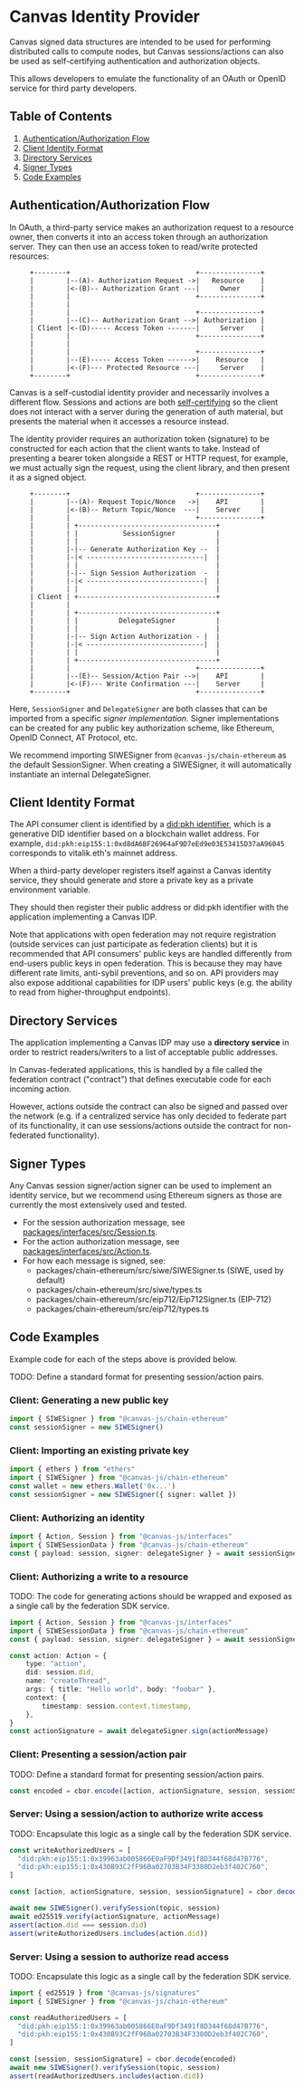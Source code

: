 # Canvas Identity Provider

Canvas signed data structures are intended to be used for performing
distributed calls to compute nodes, but Canvas sessions/actions can
also be used as self-certifying authentication and authorization
objects.

This allows developers to emulate the functionality of an OAuth or
OpenID service for third party developers.

## Table of Contents

1. [Authentication/Authorization Flow](#authenticationauthorization-flow)
2. [Client Identity Format](#client-identity-format)
3. [Directory Services](#directory-services)
4. [Signer Types](#signer-types)
5. [Code Examples](#code-examples)

## Authentication/Authorization Flow

In OAuth, a third-party service makes an authorization request
to a resource owner, then converts it into an access token through
an authorization server. They can then use an access token to
read/write protected resources:

```
     +--------+                               +---------------+
     |        |--(A)- Authorization Request ->|   Resource    |
     |        |<-(B)-- Authorization Grant ---|     Owner     |
     |        |                               +---------------+
     |        |
     |        |                               +---------------+
     |        |--(C)-- Authorization Grant -->| Authorization |
     | Client |<-(D)----- Access Token -------|     Server    |
     |        |                               +---------------+
     |        |
     |        |                               +---------------+
     |        |--(E)----- Access Token ------>|    Resource   |
     |        |<-(F)--- Protected Resource ---|     Server    |
     +--------+                               +---------------+
```

Canvas is a self-custodial identity provider and necessarily involves
a different flow. Sessions and actions are both [self-certifying][1]
so the client does not interact with a server during the generation
of auth material, but presents the material when it accesses a resource
instead.

[1]: https://jaygraber.medium.com/web3-is-self-certifying-9dad77fd8d81

The identity provider requires an authorization token (signature)
to be constructed for each action that the client wants to take.
Instead of presenting a bearer token alongside a REST or HTTP
request, for example, we must actually sign the request, using the
client library, and then present it as a signed object.

```
     +--------+                               +---------------+
     |        |--(A)- Request Topic/Nonce   ->|    API        |
     |        |<-(B)-- Return Topic/Nonce  ---|    Server     |
     |        |                               +---------------+
     |        | +----------------------------------+
     |        | |           SessionSigner          |
     |        | |                                  |
     |        |-|-- Generate Authorization Key --  |
     |        |-|< -----------------------------|  |
     |        | |                                  |
     |        |-|-- Sign Session Authorization  -  |
     |        |-|< -----------------------------|  |
     |        | |                                  |
     | Client | +----------------------------------+
     |        |
     |        | +----------------------------------+
     |        | |          DelegateSigner          |
     |        | |                                  |
     |        |-|-- Sign Action Authorization - |  |
     |        |-|< -----------------------------|  |
     |        | |                                  |
     |        | +----------------------------------+
     |        |                               +---------------+
     |        |--(E)-- Session/Action Pair -->|    API        |
     |        |<-(F)--- Write Confirmation ---|    Server     |
     +--------+                               +---------------+
```

Here, `SessionSigner` and `DelegateSigner` are both classes
that can be imported from a specific *signer implementation*.
Signer implementations can be created for any public key
authorization scheme, like Ethereum, OpenID Connect, AT Protocol,
etc.

We recommend importing SIWESigner from `@canvas-js/chain-ethereum`
as the default SessionSigner. When creating a SIWESigner, it will
automatically instantiate an internal DelegateSigner.

## Client Identity Format

The API consumer client is identified by a [did:pkh identifier]([1]), which
is a generative DID identifier based on a blockchain wallet address. For
example, `did:pkh:eip155:1:0xd8dA6BF26964aF9D7eEd9e03E53415D37aA96045`
corresponds to vitalik.eth's mainnet address.

[1]: https://github.com/w3c-ccg/did-pkh/blob/main/did-pkh-method-draft.md

When a third-party developer registers itself against a Canvas identity
service, they should generate and store a private key as a private
environment variable.

They should then register their public address or did:pkh identifier
with the application implementing a Canvas IDP.

Note that applications with open federation may not require registration
(outside services can just participate as federation clients) but it is
recommended that API consumers' public keys are handled differently from
end-users public keys in open federation. This is because they may have
different rate limits, anti-sybil preventions, and so on. API providers
may also expose additional capabilities for IDP users' public keys
(e.g. the ability to read from higher-throughput endpoints).

## Directory Services

The application implementing a Canvas IDP may use a **directory
service** in order to restrict readers/writers to a list of acceptable
public addresses.

In Canvas-federated applications, this is handled by a file called the
federation contract ("contract") that defines executable code for each
incoming action.

However, actions outside the contract can also be signed and passed
over the network (e.g. if a centralized service has only decided to
federate part of its functionality, it can use sessions/actions
outside the contract for non-federated functionality).

## Signer Types

Any Canvas session signer/action signer can be used to implement an
identity service, but we recommend using Ethereum signers as those are
currently the most extensively used and tested.

* For the session authorization message, see [packages/interfaces/src/Session.ts][2].
* For the action authorization message, see [packages/interfaces/src/Action.ts][3].
* For how each message is signed, see:
  * packages/chain-ethereum/src/siwe/SIWESigner.ts (SIWE, used by default)
  * packages/chain-ethereum/src/siwe/types.ts
  * packages/chain-ethereum/src/eip712/Eip712Signer.ts (EIP-712)
  * packages/chain-ethereum/src/eip712/types.ts

[2]: https://github.com/canvasxyz/canvas/blob/main/packages/interfaces/src/Session.ts
[3]: https://github.com/canvasxyz/canvas/blob/main/packages/interfaces/src/Action.ts

## Code Examples

Example code for each of the steps above is provided below.

TODO: Define a standard format for presenting session/action pairs.

### Client: Generating a new public key

```ts
import { SIWESigner } from "@canvas-js/chain-ethereum"
const sessionSigner = new SIWESigner()
```

### Client: Importing an existing private key

```ts
import { ethers } from "ethers"
import { SIWESigner } from "@canvas-js/chain-ethereum"
const wallet = new ethers.Wallet('0x...')
const sessionSigner = new SIWESigner({ signer: wallet })
```

### Client: Authorizing an identity

```ts
import { Action, Session } from "@canvas-js/interfaces"
import { SIWESessionData } from "@canvas-js/chain-ethereum"
const { payload: session, signer: delegateSigner } = await sessionSigner.newSession(topic)
```

### Client: Authorizing a write to a resource

TODO: The code for generating actions should be wrapped and exposed as
a single call by the federation SDK service.

```ts
import { Action, Session } from "@canvas-js/interfaces"
import { SIWESessionData } from "@canvas-js/chain-ethereum"
const { payload: session, signer: delegateSigner } = await sessionSigner.newSession(topic)

const action: Action = {
	type: "action",
	did: session.did,
	name: "createThread",
	args: { title: "Hello world", body: "foobar" },
	context: {
		timestamp: session.context.timestamp,
	},
}
const actionSignature = await delegateSigner.sign(actionMessage)
```

### Client: Presenting a session/action pair

TODO: Define a standard format for presenting session/action pairs.

```ts
const encoded = cbor.encode([action, actionSignature, session, sessionSignature])
```

### Server: Using a session/action to authorize write access

TODO: Encapsulate this logic as a single call by the federation SDK service.

```ts
const writeAuthorizedUsers = [
  "did:pkh:eip155:1:0x39963ab005866E0aF9Df3491f8D344f68d47B776",
  "did:pkh:eip155:1:0x430B93C2fF96Ba02703B34F3380D2eb3f402C760",
]

const [action, actionSignature, session, sessionSignature] = cbor.decode(encoded)

await new SIWESigner().verifySession(topic, session)
await ed25519.verify(actionSignature, actionMessage)
assert(action.did === session.did)
assert(writeAuthorizedUsers.includes(action.did))
```

### Server: Using a session to authorize read access

TODO: Encapsulate this logic as a single call by the federation SDK service.

```ts
import { ed25519 } from "@canvas-js/signatures"
import { SIWESigner } from "@canvas-js/chain-ethereum"

const readAuthorizedUsers = [
  "did:pkh:eip155:1:0x39963ab005866E0aF9Df3491f8D344f68d47B776",
  "did:pkh:eip155:1:0x430B93C2fF96Ba02703B34F3380D2eb3f402C760",
]

const [session, sessionSignature] = cbor.decode(encoded)
await new SIWESigner().verifySession(topic, session)
assert(readAuthorizedUsers.includes(action.did))
```
